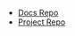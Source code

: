 * [Docs Repo](https://github.com/pauleke65/team_socrates_docs)
* [Project Repo](https://github.com/zurichat/zc_app)